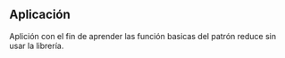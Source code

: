 
## Aplicación

Aplición con el fin de aprender las función basicas del patrón reduce sin usar la librería.
